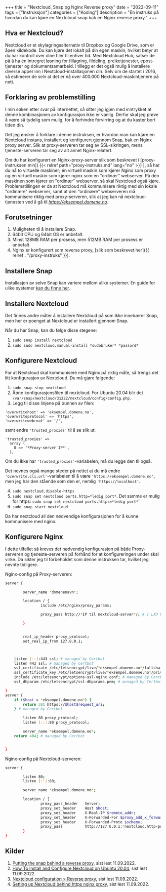 +++
title = "Nextcloud, Snap og Nginx Reverse proxy"
date = "2022-09-11"
tags = ["Instruksjon"]
categories = ["Koding"]
description = "En instruks på hvordan du kan kjøre en Nextcloud snap bak en Nginx reverse proxy."
+++

## Hva er Nextcloud? 

Nextcloud er et skylagringsalternativ til Dropbox og Google Drive, som er åpen kildekode. Du kan kjøre det lokalt på din egen maskin, 
hvilket betyr at du har kontroll over dine filer til enhver tid. Med Nextcloud Hub, satser de på å ha én intregret løsning for fillagring,
fildeling, preiketjenester, epost-tjenester og dokumentsamarbeid. I tillegg er det også mulig å installere diverse apper inn i 
Nextcloud-installasjonen din. Selv om de startet i 2016, så estimerer de selv at det er nå over 400.000 Nextcloud-maskintjenere på nett. 

## Forklaring av problemstilling

I min søken etter svar på internettet, så sitter jeg igjen med inntrykket at denne kombinasjonen av konfigurasjon ikke er vanlig.
Derfor skal jeg prøve å være så tydelig som mulig, for å forhindre forvirring og at du kaster bort tiden din.

Det jeg ønsker å forklare i denne instruksen, er hvordan man kan kjøre en Nextcloud instans, installert og konfigurert gjennom Snap,
bak en Nginx proxy server. Slik at proxy-serveren tar seg av SSL-sikringen, mens tjeneste-serveren tar seg av alt annet Nginx-relatert.

Om du har konfigurert en Nginx-proxy-server slik som beskrevet i [proxy-instruksen min]( {{< relref path="proxy-instruks.md" lang="no" >}} ), så har du nå to virtuelle maskiner; 
én virtuell maskin som kjører Nginx som proxy og én virtuell maskin som kjører nginx som en "ordinær" webserver. På den maskinen som kjører en 
"ordinær" webserver, så skal Nextcloud også kjøre. Problemstillingen er da at Nextcloud må kommunisere riktig med sin lokale "ordinære" webserver,
samt at den "ordinære" webserveren må kommunisere riktig med proxy-serveren, slik at jeg kan nå nextcloud-tjenesten ved å gå til 
*https://eksempel.domene.no*. 

## Forutsetninger

1. Muligheten til å installere Snap.
2. 64bit CPU og 64bit OS er anbefalt.
3. Minst 128MB RAM per prosess, men 512MB RAM per prosess er anbefalt.
4. Nginx er konfigurert som reverse proxy, [slik som beskrevet her]({{ relref . "/proxy-instruks" }}).

## Installere Snap

Installasjon av selve Snap kan variere mellom ulike systemer. En guide for ulike systemer [kan du finne her](https://snapcraft.io/docs/installing-snapd).

## Installere Nextcloud

Det finnes andre måter å installere Nextcloud på som ikke innebærer Snap, men her er poenget at Nextcloud er installert gjennom Snap.

Når du har Snap, kan du følge disse stegene:

1. `sudo snap install nextcloud`
2. `sudo sudo nextcloud.manual-install *sudobruker* *passord*`

## Konfigurere Nextcloud

For at Nextcloud skal kommunisere med Nginx på riktig måte, så trengs det litt konfigurasjon av Nextcloud. Du må gjøre følgende:

1. `sudo snap stop nextcloud`
2. Åpne konfigurasjonsfilen til nextcloud. For Ubuntu 20.04 blir det `/var/snap/nextcloud/31222/nextcloud/config/config.php`.
3. Legg til disse linjene på bunnen av filen:

```
'overwritehost' => 'eksempel.domene.no',
'overwriteprotocol' => 'https',
'overwritewebroot' => '/',
```

samt endre `'trusted_proxies'` til å se slik ut:

```
'trusted_proxies' =>
  array (
    0 => '*Proxy-server IP*',
  ),
```

Om du ikke har `'trusted_proxies'`-variabelen, må du legge den til også.

Det nevnes også mange steder på nettet at du må endre `'overwrite.cli.url'`-variabelen til å være `'https://eksempel.domene.no'`,
men jeg har den stående som den er, nemlig `'https://localhost'`.

4. `sudo nextcloud.disable-https`
5. `sudo snap set nextcloud ports.http=*ledig port*`. Det samme er mulig for https: `sudo snap set nextcloud ports.https=*ledig port*`'
6. `sudo snap start nextcloud`

Da har nextcloud all den nødvendige konfigurasjonen for å kunne kommunisere med nginx.

## Konfigurere Nginx

I dette tilfellet så kreves det nødvendig konfigurasjon på både Proxy-serveren og tjeneste-serveren på forhånd for at konfigureringen under skal virke.
Da sikter jeg til forbeholdet som denne instruksen tar, hvilket jeg nevnte tidligere.

Nginx-config på Proxy-serveren:

```bash
server {

        server_name *domenenavn*;

        location / {
                include /etc/nginx/proxy_params;

                proxy_pass http://*IP til nextcloud-server*/; # I LXD kan du også bare skrive *container-navn*.lxd

        }


        real_ip_header proxy_protocol;
        set_real_ip_from 127.0.0.1;



    listen [::]:443 ssl; # managed by Certbot
    listen 443 ssl; # managed by Certbot
    ssl_certificate /etc/letsencrypt/live/*eksempel.domene.no*/fullchain.pem; # managed by Certbot
    ssl_certificate_key /etc/letsencrypt/live/*eksempel.domene.no*/privkey.pem; # managed by Certbot
    include /etc/letsencrypt/options-ssl-nginx.conf; # managed by Certbot
    ssl_dhparam /etc/letsencrypt/ssl-dhparams.pem; # managed by Certbot

}
server {
    if ($host = *eksempel.domene.no*) {
        return 301 https://$host$request_uri;
    } # managed by Certbot

        listen 80 proxy_protocol;
        listen [::]:80 proxy_protocol;

        server_name *eksempel.domene.no*;
    return 404; # managed by Certbot


}
```

Nginx-config på Nextcloud-serveren:

```bash
server {

        listen 80;
        listen [::]:80;

        server_name *eksempel.domene.no*;

        location / {
                proxy_pass_header   Server;
                proxy_set_header    Host $host;
                proxy_set_header    X-Real-IP $remote_addr;
                proxy_set_header    X-Forwarded-For $proxy_add_x_forwarded_for;
                proxy_set_header    X-Forwarded-Proto $scheme;
                proxy_pass          http://127.0.0.1:*nextcloud.http-port*;
        }
}
```

## Kilder

1. [Putting the snap behind a reverse proxy](https://github.com/nextcloud-snap/nextcloud-snap/wiki/Putting-the-snap-behind-a-reverse-proxy), sist lest 11.09.2022.
2. [How To Install and Configure Nextcloud on Ubuntu 20.04](https://www.digitalocean.com/community/tutorials/how-to-install-and-configure-nextcloud-on-ubuntu-20-04), sist lest 11.09.2022.
3. [Nextcloud configuration > Reverse proxy](https://docs.nextcloud.com/server/latest/admin_manual/configuration_server/reverse_proxy_configuration.html), sist lest 11.09.2022.
4. [Setting up Nextcloud behind https nginx proxy](https://www.vanwerkhoven.org/blog/2021/setting-up-nextcloud-behind-https-nginx-proxy/), sist lest 11.09.2022.
